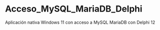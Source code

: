 # Acceso_MySQL_MariaDB_Delphi
 Aplicación nativa Windows 11 con acceso a MySQL MariaDB con Delphi 12
